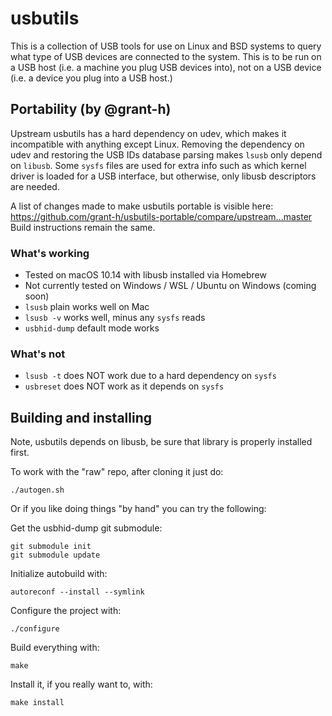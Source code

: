 <!---
SPDX-License-Identifier: GPL-2.0+
Copyright (c) 2018 Greg Kroah-Hartman <gregkh@linuxfoundation.org>
-->
# usbutils

This is a collection of USB tools for use on Linux and BSD systems to
query what type of USB devices are connected to the system.  This is to
be run on a USB host (i.e. a machine you plug USB devices into), not on
a USB device (i.e. a device you plug into a USB host.)

## Portability (by @grant-h)
Upstream usbutils has a hard dependency on udev, which makes it incompatible with anything except Linux.
Removing the dependency on udev and restoring the USB IDs database parsing makes `lsusb` only depend on `libusb`.
Some `sysfs` files are used for extra info such as which kernel driver is loaded for a USB interface, but otherwise,
only libusb descriptors are needed.

A list of changes made to make usbutils portable is visible here: https://github.com/grant-h/usbutils-portable/compare/upstream...master
Build instructions remain the same.

### What's working

* Tested on macOS 10.14 with libusb installed via Homebrew
* Not currently tested on Windows / WSL / Ubuntu on Windows (coming soon)
* `lsusb` plain works well on Mac
* `lsusb -v` works well, minus any `sysfs` reads
* `usbhid-dump` default mode works

### What's not
* `lsusb -t` does NOT work due to a hard dependency on `sysfs`
* `usbreset` does NOT work as it depends on `sysfs`

## Building and installing

Note, usbutils depends on libusb, be sure that library is properly
installed first.

To work with the "raw" repo, after cloning it just do:

	./autogen.sh

Or if you like doing things "by hand" you can try the following:

Get the usbhid-dump git submodule:

	git submodule init
	git submodule update

Initialize autobuild with:

	autoreconf --install --symlink

Configure the project with:

	./configure

Build everything with:

	make

Install it, if you really want to, with:

	make install
